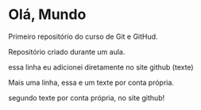 # Olá, Mundo
 Primeiro repositório do curso de Git e GitHud.

Repositório criado durante um aula.

essa linha eu adicionei diretamente no site github (texte)
 
Mais uma linha, essa e um texte por conta própria.

segundo texte por conta própria, no site github!
